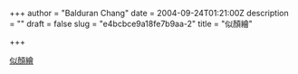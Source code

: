 +++
author = "Balduran Chang"
date = 2004-09-24T01:21:00Z
description = ""
draft = false
slug = "e4bcbce9a18fe7b9aa-2"
title = "似顏繪"

+++


[似顏繪](http://illustmaker.abi-station.com/)

